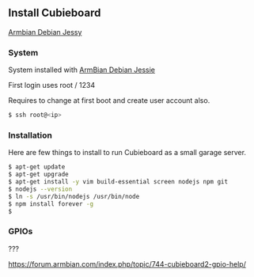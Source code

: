 
## Install Cubieboard

[Armbian Debian Jessy](https://www.armbian.com/cubieboard-2/)

### System

System installed with [ArmBian Debian Jessie](https://docs.armbian.com/User-Guide_Getting-Started/)

First login uses root / 1234

Requires to change at first boot and create user account also.

```bash
$ ssh root@<ip>
```

### Installation 

Here are few things to install to run Cubieboard as a small garage server.

```bash
$ apt-get update
$ apt-get upgrade
$ apt-get install -y vim build-essential screen nodejs npm git
$ nodejs --version
$ ln -s /usr/bin/nodejs /usr/bin/node
$ npm install forever -g
$ 
```

### GPIOs

???

https://forum.armbian.com/index.php/topic/744-cubieboard2-gpio-help/



 